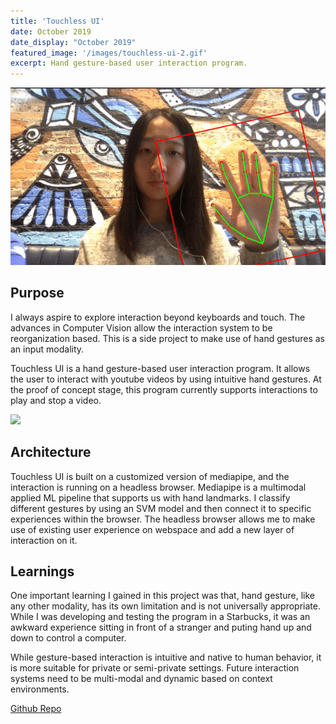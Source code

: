 ```yaml
---
title: 'Touchless UI'
date: October 2019
date_display: "October 2019"
featured_image: '/images/touchless-ui-2.gif'
excerpt: Hand gesture-based user interaction program.
---
```


![](/images/touchless-ui.gif)

## Purpose

I always aspire to explore interaction beyond keyboards and touch. The advances in Computer Vision allow the interaction system to be reorganization based. This is a side project to make use of hand gestures as an input modality.


Touchless UI is a hand gesture-based user interaction program. It allows the user to interact with youtube videos by using intuitive hand gestures. At the proof of concept stage, this program currently supports interactions to play and stop a video.


![](/images/touchless-ui-2.gif)

## Architecture

Touchless UI is built on a customized version of mediapipe, and the interaction is running on a headless browser. Mediapipe is a multimodal applied ML pipeline that supports us with hand landmarks. I classify different gestures by using an SVM model and then connect it to specific experiences within the browser. The headless browser allows me to make use of existing user experience on webspace and add a new layer of interaction on it.


## Learnings
One important learning I gained in this project was that, hand gesture, like any other modality, has its own limitation and is not universally appropriate. While I was developing and testing the program in a Starbucks, it was an awkward experience sitting in front of a stranger and puting hand up and down to control a computer.  

While gesture-based interaction is intuitive and native to human behavior, it is more suitable for private or semi-private settings. Future interaction systems need to be multi-modal and dynamic based on context environments. 

[Github Repo](https://github.com/yujie-tao/touchless-ui)
